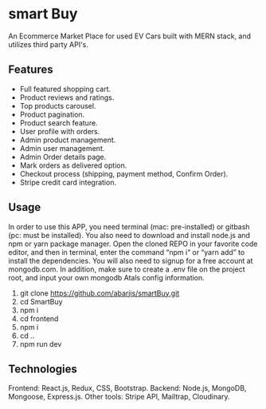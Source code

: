 # smart Buy
An Ecommerce Market Place for used EV Cars built with MERN stack, and utilizes third party API's.


## Features
- Full featured shopping cart.
- Product reviews and ratings.
- Top products carousel.
- Product pagination.
- Product search feature.
- User profile with orders.
- Admin product management.
- Admin user management.
- Admin Order details page.
- Mark orders as delivered option.
- Checkout process (shipping, payment method, Confirm Order).
- Stripe credit card integration.

## Usage 
In order to use this APP, you need terminal (mac: pre-installed) or gitbash (pc: must be installed). You also need to download and install node.js and npm or yarn package manager. Open the cloned REPO in your favorite code editor, and then in terminal, enter the command “npm i“ or “yarn add” to install the dependencies. You will also need to signup for a free account at mongodb.com. In addition, make sure to create a .env file on the project root, and input your own mongodb Atals config information.

1. git clone https://github.com/abarjis/smartBuy.git
2. cd SmartBuy
3. npm i
4. cd frontend
5. npm i
6. cd ..
7. npm run dev

## Technologies
Frontend: React.js, Redux, CSS, Bootstrap. 
Backend: Node.js, MongoDB, Mongoose, Express.js.
Other tools: Stripe API, Mailtrap, Cloudinary.

